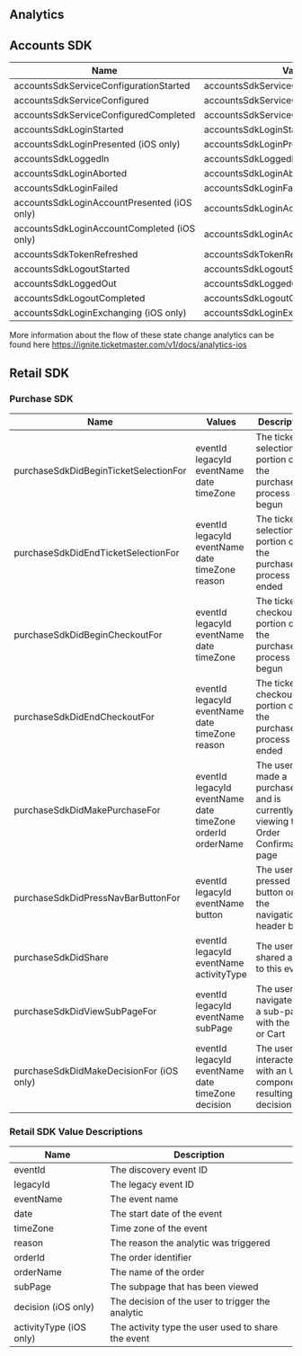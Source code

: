 ## Analytics

## Accounts SDK

| Name | Value |
| ----- | ---- |
| accountsSdkServiceConfigurationStarted | accountsSdkServiceConfigurationStarted |
| accountsSdkServiceConfigured | accountsSdkServiceConfigured |
| accountsSdkServiceConfiguredCompleted | accountsSdkServiceConfiguredCompleted |
| accountsSdkLoginStarted | accountsSdkLoginStarted |
| accountsSdkLoginPresented (iOS only) | accountsSdkLoginPresented |
| accountsSdkLoggedIn | accountsSdkLoggedIn |
| accountsSdkLoginAborted | accountsSdkLoginAborted |
| accountsSdkLoginFailed | accountsSdkLoginFailed |
| accountsSdkLoginAccountPresented (iOS only) | accountsSdkLoginAccountPresented |
| accountsSdkLoginAccountCompleted (iOS only) | accountsSdkLoginAccountCompleted |
| accountsSdkTokenRefreshed | accountsSdkTokenRefreshed |
| accountsSdkLogoutStarted | accountsSdkLogoutStarted |
| accountsSdkLoggedOut | accountsSdkLoggedOut |
| accountsSdkLogoutCompleted | accountsSdkLogoutCompleted |
| accountsSdkLoginExchanging (iOS only) | accountsSdkLoginExchanging |

More information about the flow of these state change analytics can be found here https://ignite.ticketmaster.com/v1/docs/analytics-ios


## Retail SDK

### Purchase SDK

| Name | Values | Description |
| ----- | ---- | -----   |
| purchaseSdkDidBeginTicketSelectionFor | eventId<br/> legacyId<br/> eventName<br/> date<br/> timeZone | The ticket selection portion of the purchase process begun |
| purchaseSdkDidEndTicketSelectionFor | eventId<br/> legacyId<br/> eventName<br/> date<br/> timeZone<br/> reason | The ticket selection portion of the purchase process ended | 
| purchaseSdkDidBeginCheckoutFor | eventId<br/> legacyId<br/> eventName<br/> date<br/> timeZone | The ticket checkout portion of the purchase process begun |
| purchaseSdkDidEndCheckoutFor | eventId<br/> legacyId<br/> eventName<br/> date<br/> timeZone<br/> reason | The ticket checkout portion of the purchase process ended |
| purchaseSdkDidMakePurchaseFor | eventId<br/> legacyId<br/> eventName<br/> date<br/> timeZone<br/> orderId<br/> orderName | The user made a purchase and is currently viewing the Order Confirmation page |
| purchaseSdkDidPressNavBarButtonFor | eventId<br/> legacyId<br/> eventName<br/> button | The user pressed a button on the navigation header bar |
| purchaseSdkDidShare | eventId<br/> legacyId<br/> eventName<br/> activityType | The user shared a link to this event |
| purchaseSdkDidViewSubPageFor | eventId<br/> legacyId<br/> eventName<br/> subPage | The user navigated to a sub-page with the EDP or Cart |
| purchaseSdkDidMakeDecisionFor (iOS only) | eventId<br/> legacyId<br/> eventName<br/>  date<br/>  timeZone<br/> decision | The user has interacted with an UI component, resulting in a decision |

### Retail SDK Value Descriptions

| Name | Description |
| ----- | ---- |
| eventId |  The discovery event ID  |
| legacyId |  The legacy event ID  |
| eventName |  The event name |
| date |  The start date of the event |
| timeZone |  Time zone of the event |
| reason |  The reason the analytic was triggered |
| orderId |  The order identifier |
| orderName |  The name of the order |
| subPage |  The subpage that has been viewed |
| decision (iOS only) |  The decision of the user to trigger the analytic |
| activityType (iOS only) |  The activity type the user used to share the event |

